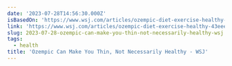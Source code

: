 ```yaml
---
date: '2023-07-28T14:56:30.000Z'
isBasedOn: 'https://www.wsj.com/articles/ozempic-diet-exercise-healthy-43eee86c'
link: 'https://www.wsj.com/articles/ozempic-diet-exercise-healthy-43eee86c'
slug: 2023-07-28-ozempic-can-make-you-thin-not-necessarily-healthy-wsj
tags:
  - health
title: 'Ozempic Can Make You Thin, Not Necessarily Healthy - WSJ'
---
```


